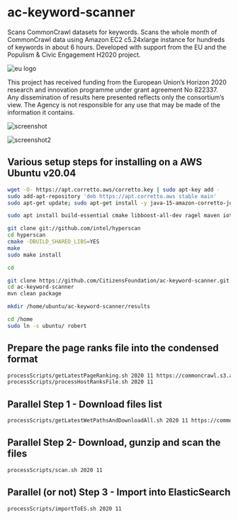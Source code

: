 # ac-keyword-scanner
Scans CommonCrawl datasets for keywords. Scans the whole month of CommonCrawl data using Amazon EC2 c5.24xlarge instance for hundreds of keywords in about 6 hours. Developed with support from the EU and the Populism &amp; Civic Engagement H2020 project.


![eu logo](https://demos-h2020.eu/img/EU_logo.jpg)

This project has received funding from the European Union’s Horizon 2020 research and innovation programme under grant agreement No 822337. Any dissemination of results here presented reflects only the consortium’s view. The Agency is not responsible for any use that may be made of the information it contains.

![screenshot](https://yrpri-direct-asset.s3.amazonaws.com/Screenshot+from+2020-12-13+23-36-41.png)

![screenshot2](https://yrpri-direct-asset.s3.amazonaws.com/Screenshot+from+2020-12-14+00-10-55.png)

## Various setup steps for installing on a AWS Ubuntu v20.04
```bash
wget -O- https://apt.corretto.aws/corretto.key | sudo apt-key add - 
sudo add-apt-repository 'deb https://apt.corretto.aws stable main'
sudo apt-get update; sudo apt-get install -y java-15-amazon-corretto-jdk

sudo apt install build-essential cmake libboost-all-dev ragel maven iotop

git clone git://github.com/intel/hyperscan
cd hyperscan
cmake -DBUILD_SHARED_LIBS=YES
make 
sudo make install

cd

git clone https://github.com/CitizensFoundation/ac-keyword-scanner.git
cd ac-keyword-scanner
mvn clean package

mkdir /home/ubuntu/ac-keyword-scanner/results

cd /home
sudo ln -s ubuntu/ robert
```

## Prepare the page ranks file into the condensed format
```bash
processScripts/getLatestPageRanking.sh 2020 11 https://commoncrawl.s3.amazonaws.com/projects/hyperlinkgraph/cc-main-2020-jul-aug-sep/host/cc-main-2020-jul-aug-sep-host-ranks.txt.gz
processScripts/processHostRanksFile.sh 2020 11
```

## Parallel Step 1 - Download files list
```bash
processScripts/getLatestWetPathsAndDownloadAll.sh 2020 11 https://commoncrawl.s3.amazonaws.com/crawl-data/CC-MAIN-2020-50/wet.paths.gz 72000
```

## Parallel Step 2- Download, gunzip and scan the files
```bash
processScripts/scan.sh 2020 11
```

## Parallel (or not) Step 3 - Import into ElasticSearch
```bash
processScripts/importToES.sh 2020 11
```

